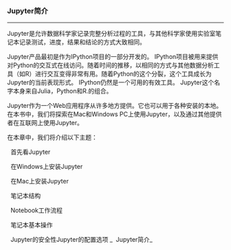 ### Jupyter简介
****

Jupyter是允许数据科学家记录完整分析过程的工具，与其他科学家使用实验室笔记本记录测试，进度，结果和结论的方式大致相同。

Jupyter产品最初是作为IPython项目的一部分开发的。 IPython项目被用来提供对Python的交互式在线访问。随着时间的推移，以相同的方式与其他数据分析工具（如R）进行交互变得非常有用。随着Python的这个分裂，这个工具成长为Jupyter的当前表现形式。 IPython仍然是一个可用的有效工具。 Jupyter这个名字本身来自Julia，Python和R.的组合。

Jupyter作为一个Web应用程序从许多地方提供。它也可以用于各种安装的本地。在本书中，我们将探索在Mac和Windows PC上使用Jupyter，以及通过其他提供者在互联网上使用Jupyter。

在本章中，我们将介绍以下主题：

  首先看Jupyter

  在Windows上安装Jupyter

  在Mac上安装Jupyter

  笔记本结构

  Notebook工作流程

  笔记本基本操作

  Jupyter的安全性Jupyter的配置选项
_ 
Jupyter简介_